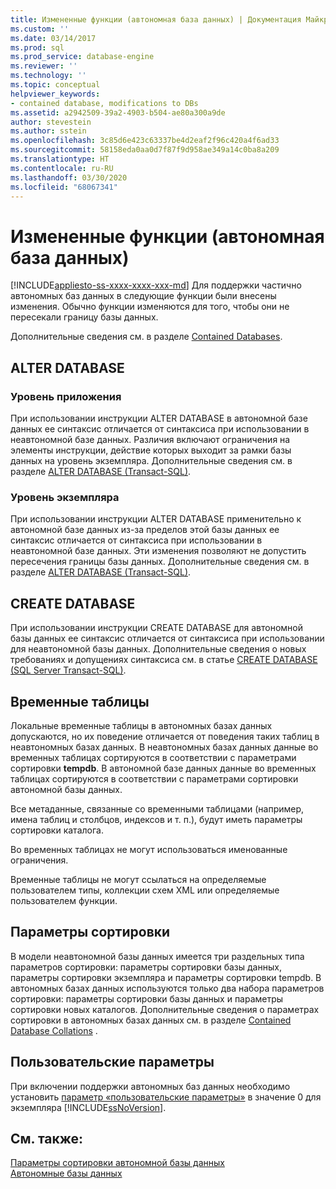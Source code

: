 ```yaml
---
title: Измененные функции (автономная база данных) | Документация Майкрософт
ms.custom: ''
ms.date: 03/14/2017
ms.prod: sql
ms.prod_service: database-engine
ms.reviewer: ''
ms.technology: ''
ms.topic: conceptual
helpviewer_keywords:
- contained database, modifications to DBs
ms.assetid: a2942509-39a2-4903-b504-ae80a300a9de
author: stevestein
ms.author: sstein
ms.openlocfilehash: 3c85d6e423c63337be4d2eaf2f96c420a4f6ad33
ms.sourcegitcommit: 58158eda0aa0d7f87f9d958ae349a14c0ba8a209
ms.translationtype: HT
ms.contentlocale: ru-RU
ms.lasthandoff: 03/30/2020
ms.locfileid: "68067341"
---
```

# <a name="modified-features-contained-database"></a>Измененные функции (автономная база данных)
[!INCLUDE[appliesto-ss-xxxx-xxxx-xxx-md](../../includes/appliesto-ss-xxxx-xxxx-xxx-md.md)]
  Для поддержки частично автономных баз данных в следующие функции были внесены изменения. Обычно функции изменяются для того, чтобы они не пересекали границу базы данных.  
  
 Дополнительные сведения см. в разделе [Contained Databases](../../relational-databases/databases/contained-databases.md).  
  
## <a name="alter-database"></a>ALTER DATABASE  
  
### <a name="application-level"></a>Уровень приложения  
 При использовании инструкции ALTER DATABASE в автономной базе данных ее синтаксис отличается от синтаксиса при использовании в неавтономной базе данных. Различия включают ограничения на элементы инструкции, действие которых выходит за рамки базы данных на уровень экземпляра. Дополнительные сведения см. в разделе [ALTER DATABASE (Transact-SQL)](../../t-sql/statements/alter-database-transact-sql.md).  
  
### <a name="instance-level"></a>Уровень экземпляра  
 При использовании инструкции ALTER DATABASE применительно к автономной базе данных из-за пределов этой базы данных ее синтаксис отличается от синтаксиса при использовании в неавтономной базе данных. Эти изменения позволяют не допустить пересечения границы базы данных. Дополнительные сведения см. в разделе [ALTER DATABASE (Transact-SQL)](../../t-sql/statements/alter-database-transact-sql.md).  
  
## <a name="create-database"></a>CREATE DATABASE  
 При использовании инструкции CREATE DATABASE для автономной базы данных ее синтаксис отличается от синтаксиса при использовании для неавтономной базы данных. Дополнительные сведения о новых требованиях и допущениях синтаксиса см. в статье [CREATE DATABASE (SQL Server Transact-SQL)](../../t-sql/statements/create-database-sql-server-transact-sql.md).  
  
## <a name="temporary-tables"></a>Временные таблицы  
 Локальные временные таблицы в автономных базах данных допускаются, но их поведение отличается от поведения таких таблиц в неавтономных базах данных. В неавтономных базах данных данные во временных таблицах сортируются в соответствии с параметрами сортировки **tempdb**. В автономной базе данных данные во временных таблицах сортируются в соответствии с параметрами сортировки автономной базы данных.  
  
 Все метаданные, связанные со временными таблицами (например, имена таблиц и столбцов, индексов и т. п.), будут иметь параметры сортировки каталога.  
  
 Во временных таблицах не могут использоваться именованные ограничения.  
  
 Временные таблицы не могут ссылаться на определяемые пользователем типы, коллекции схем XML или определяемые пользователем функции.  
  
## <a name="collation"></a>Параметры сортировки  
 В модели неавтономной базы данных имеется три раздельных типа параметров сортировки: параметры сортировки базы данных, параметры сортировки экземпляра и параметры сортировки tempdb. В автономных базах данных используются только два набора параметров сортировки: параметры сортировки базы данных и параметры сортировки новых каталогов. Дополнительные сведения о параметрах сортировки в автономных базах данных см. в разделе [Contained Database Collations](../../relational-databases/databases/contained-database-collations.md) .  
  
## <a name="user-options"></a>Пользовательские параметры  
 При включении поддержки автономных баз данных необходимо установить [параметр «пользовательские параметры»](../../database-engine/configure-windows/configure-the-user-options-server-configuration-option.md) в значение 0 для экземпляра [!INCLUDE[ssNoVersion](../../includes/ssnoversion-md.md)].  
  
## <a name="see-also"></a>См. также:  
 [Параметры сортировки автономной базы данных](../../relational-databases/databases/contained-database-collations.md)   
 [Автономные базы данных](../../relational-databases/databases/contained-databases.md)  
  
  
